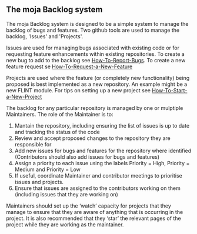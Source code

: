 ## The moja Backlog system

The moja Backlog system is designed to be a simple system to manage the backlog of bugs and features.
Two github tools are used to manage the backlog, 'Issues' and 'Projects'. 

Issues are used for managing bugs associated with existing code or for requesting feature enhancements within existing repositories. To create a new bug to add to the backlog see [How-To-Report-Bugs](https://github.com/moja-global/About-moja-global/blob/master/Contributing/How-to-Report-Bugs.md). To create a new feature request se [How-To-Request-a-New-Feature](https://github.com/moja-global/About-moja-global/blob/master/Contributing/How-to-Request-a-New-Feature.md)

Projects are used where the feature (or completely new functionality) being proposed is best implemented as a new repository. An example might be a new FLINT module. For tips on setting up a new project see [How-To-Start-a-New-Project](https://github.com/moja-global/About-moja-global/blob/master/Contributing/How-to-Start-a-New-Project.md)

The backlog for any particular repository is managed by one or mulptiple Maintainers. The role of the Maintainer is to:

1. Mantain the repository, including ensuring the list of issues is up to date and tracking the status of the code
1. Review and accept proposed changes to the repository they are responsible for
1. Add new issues for bugs and features for the repository where identified (Contributors should also add issues for bugs and features)
1. Assign a priority to each issue using the labels Priority = High, Priority = Medium and Priority = Low
1. If useful, coordinate Maintainer and contributor meetings to prioritise issues and projects.
1. Ensure that issues are assigned to the contributors working on them (including issues that they are working on)

Maintainers should set up the ‘watch’ capacity for projects that they manage to ensure that they are aware of anything that is occurring in the project. It is also recommended that they ‘star’ the relevant pages of the project while they are working as the maintainer.

